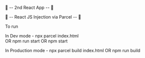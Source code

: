 🚀 --  2nd React App  -- 🚀

🚀 -- React JS Injection via Parcel -- 🚀


To run

In Dev mode -
npx parcel index.html  
OR
npm run start 
OR
npm start


In Production mode -
npx parcel build index.html
OR
npm run build
